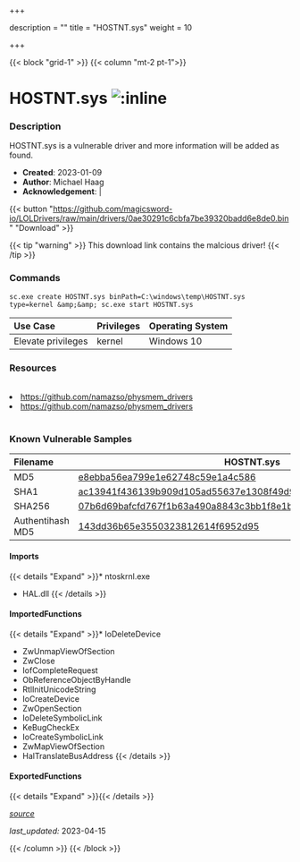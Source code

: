 +++

description = ""
title = "HOSTNT.sys"
weight = 10

+++


{{< block "grid-1" >}}
{{< column "mt-2 pt-1">}}


# HOSTNT.sys ![:inline](/images/twitter_verified.png) 


### Description

HOSTNT.sys is a vulnerable driver and more information will be added as found.

- **Created**: 2023-01-09
- **Author**: Michael Haag
- **Acknowledgement**:  | [](https://twitter.com/)


{{< button "https://github.com/magicsword-io/LOLDrivers/raw/main/drivers/0ae30291c6cbfa7be39320badd6e8de0.bin" "Download" >}}

{{< tip "warning" >}}
This download link contains the malcious driver!
{{< /tip >}}

### Commands

```
sc.exe create HOSTNT.sys binPath=C:\windows\temp\HOSTNT.sys type=kernel &amp;&amp; sc.exe start HOSTNT.sys
```

| Use Case | Privileges | Operating System | 
|:---- | ---- | ---- |
| Elevate privileges | kernel | Windows 10 |

### Resources
<br>
<li><a href=" https://github.com/namazso/physmem_drivers"> https://github.com/namazso/physmem_drivers</a></li>
<li><a href="https://github.com/namazso/physmem_drivers">https://github.com/namazso/physmem_drivers</a></li>
<br>

### Known Vulnerable Samples

| Filename | HOSTNT.sys |
|:---- | ---- | 
| MD5 | <a href="https://www.virustotal.com/gui/file/e8ebba56ea799e1e62748c59e1a4c586">e8ebba56ea799e1e62748c59e1a4c586</a> |
| SHA1 | <a href="https://www.virustotal.com/gui/file/ac13941f436139b909d105ad55637e1308f49d9a">ac13941f436139b909d105ad55637e1308f49d9a</a> |
| SHA256 | <a href="https://www.virustotal.com/gui/file/07b6d69bafcfd767f1b63a490a8843c3bb1f8e1bbea56176109b5743c8f7d357">07b6d69bafcfd767f1b63a490a8843c3bb1f8e1bbea56176109b5743c8f7d357</a> |
| Authentihash MD5 | <a href="https://www.virustotal.com/gui/search/authentihash%143dd36b65e3550323812614f6952d95">143dd36b65e3550323812614f6952d95</a> || Authentihash SHA1 | <a href="https://www.virustotal.com/gui/search/authentihash%925f076cef081c0c2f6dded10c1349b4e65f7dde">925f076cef081c0c2f6dded10c1349b4e65f7dde</a> || Authentihash SHA256 | <a href="https://www.virustotal.com/gui/search/authentihash%8920dedd3c5488ecc1db2ace55b2000d4cebf899c5e591b429d3f7767eee2216">8920dedd3c5488ecc1db2ace55b2000d4cebf899c5e591b429d3f7767eee2216</a> || Publisher | &#34;SafeNet, Inc.&#34; || Signature | SafeNet, Inc., VeriSign Class 3 Code Signing 2004 CA, VeriSign Class 3 Public Primary CA   || Company | SafeNet, Inc. || Description | Hostnt 64-bit driver || Product | Hostnt || OriginalFilename | Hostnt.sys |
#### Imports
{{< details "Expand" >}}* ntoskrnl.exe
* HAL.dll
{{< /details >}}
#### ImportedFunctions
{{< details "Expand" >}}* IoDeleteDevice
* ZwUnmapViewOfSection
* ZwClose
* IofCompleteRequest
* ObReferenceObjectByHandle
* RtlInitUnicodeString
* IoCreateDevice
* ZwOpenSection
* IoDeleteSymbolicLink
* KeBugCheckEx
* IoCreateSymbolicLink
* ZwMapViewOfSection
* HalTranslateBusAddress
{{< /details >}}
#### ExportedFunctions
{{< details "Expand" >}}{{< /details >}}



[*source*](https://github.com/magicsword-io/LOLDrivers/tree/main/yaml/hostnt.yaml)

*last_updated:* 2023-04-15








{{< /column >}}
{{< /block >}}
